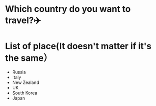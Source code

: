 # Which country do you want to travel?✈️

# List of place(It doesn't matter if it's the same）
- Russia
- Italy
- New Zealand
- UK
- South Korea
- Japan

